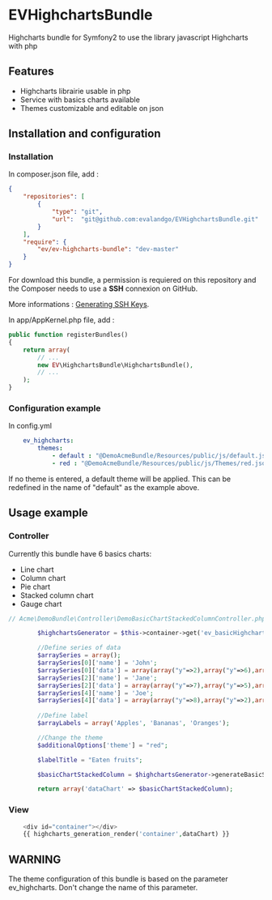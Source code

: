 # EVHighchartsBundle
Highcharts bundle for Symfony2 to use the library javascript Highcharts with php

## Features
- Highcharts librairie usable in php
- Service with basics charts available
- Themes customizable and editable on json

## Installation and configuration

### Installation
In composer.json file, add :
```json
{
    "repositories": [
        {
            "type": "git",
            "url":  "git@github.com:evalandgo/EVHighchartsBundle.git"
        }
    ],
    "require": {
        "ev/ev-highcharts-bundle": "dev-master"
    }
}
```

For download this bundle, a permission is requiered on this repository and the Composer needs to use a **SSH** connexion on GitHub.

More informations : [Generating SSH Keys](https://help.github.com/articles/generating-ssh-keys).

In app/AppKernel.php file, add :
```php
public function registerBundles()
{
    return array(
        // ...
        new EV\HighchartsBundle\HighchartsBundle(),
        // ...
    );
}
```

### Configuration example
In config.yml
```yaml
    ev_highcharts:
        themes: 
            - default : "@DemoAcmeBundle/Resources/public/js/default.json"
            - red : "@DemoAcmeBundle/Resources/public/js/Themes/red.json"
```

If no theme is entered, a default theme will be applied. This can be redefined in the name of "default" as the example above.

## Usage example

### Controller

Currently this bundle have 6 basics charts:
- Line chart
- Column chart
- Pie chart
- Stacked column chart
- Gauge chart

```php
// Acme\DemoBundle\Controller\DemoBasicChartStackedColumnController.php

        $highchartsGenerator = $this->container->get('ev_basicHighcharts.services');

        //Define series of data
        $arraySeries = array();
        $arraySeries[0]['name'] = 'John';
        $arraySeries[0]['data'] = array(array("y"=>2),array("y"=>6),array("y"=>4));
        $arraySeries[2]['name'] = 'Jane';
        $arraySeries[2]['data'] = array(array("y"=>7),array("y"=>5),array("y"=>3));
        $arraySeries[4]['name'] = 'Joe';
        $arraySeries[4]['data'] = array(array("y"=>8),array("y"=>2),array("y"=>7));
        
        //Define label
        $arrayLabels = array('Apples', 'Bananas', 'Oranges');

        //Change the theme
        $additionalOptions['theme'] = "red";

        $labelTitle = "Eaten fruits";

        $basicChartStackedColumn = $highchartsGenerator->generateBasicStackedColumn($arrayLabels,$labelTitle,$arraySeries,$additionalOptions);

        return array('dataChart' => $basicChartStackedColumn);
```

### View

```php
    <div id="container"></div>
    {{ highcharts_generation_render('container',dataChart) }}
```

## WARNING

The theme configuration of this bundle is based on the parameter ev_highcharts. Don't change the name of this parameter.